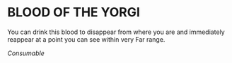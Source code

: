 ﻿---
tags:
  - Item
  - Consumable
name: 'BLOOD OF THE YORGI'
description: 'You can drink this blood to disappear from where you are and immediately reappear at a point you can see within very Far range.'
---

# BLOOD OF THE YORGI

You can drink this blood to disappear from where you are and immediately reappear at a point you can see within very Far range.

*Consumable*

